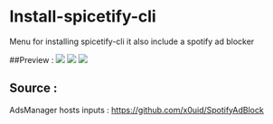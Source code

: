 # Install-spicetify-cli
Menu for installing spicetify-cli it also include a spotify ad blocker

##Preview :
![](https://i.ibb.co/qDLSHwL/1.png)
![](https://i.ibb.co/nQqRfNT/2.png)
![](https://i.ibb.co/w057fS8/3.png)

## Source : 

AdsManager hosts inputs :
https://github.com/x0uid/SpotifyAdBlock
